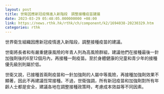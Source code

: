 ```yaml
---
layout: post
title: 世衛因應新冠疫情進入新階段　調整接種疫苗建議
date: 2023-03-29 05:48:05.000000000 +08:00
link: https://news.rthk.hk/rthk/ch/component/k2/1694038-20230329.htm
categories: rthk
---
```


世界衛生組織因應新冠疫情進入新階段，調整接種疫苗的建議。

世衛將長者和有嚴重健康風險的年青人列為高風險群組，建議他們在接種最後一針加強劑後的6至12個月內，再接種一劑疫苗。至於身體健康的兒童和青少年的接種優先級別則屬於低。

世衛又說，已接種首兩劑疫苗和一針加強劑的人屬中等風險，再接種加強劑效果不顯著，因此不再建議恆常接種。不過，世衛強調，所有新冠疫苗和加強劑對所有年齡人士都是安全，建議各地在調整接種政策時，考慮成本效益等不同因素。
